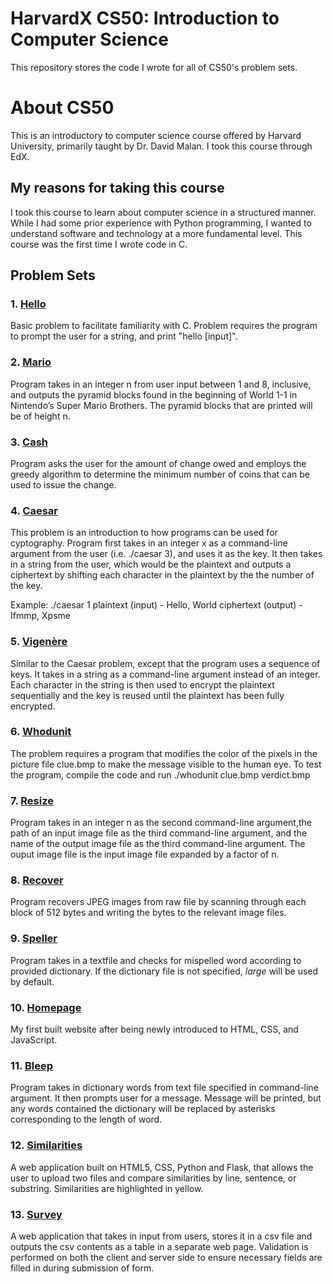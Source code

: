 # HarvardX CS50: Introduction to Computer Science
This repository stores the code I wrote for all of CS50's problem sets.

# About CS50
This is an introductory to computer science course offered by Harvard University, primarily taught by Dr. David Malan. I took this course through EdX.

## My reasons for taking this course
I took this course to learn about computer science in a structured manner. While I had some prior experience with Python programming, I wanted to understand software and technology at a more fundamental level. This course was the first time I wrote code in C.

## Problem Sets

### 1. [Hello](https://github.com/KennethSee/HarvardX-CS50/blob/master/1_hello.c)
Basic problem to facilitate familiarity with C. Problem requires the program to prompt the user for a string, and print "hello [input]".

### 2. [Mario](https://github.com/KennethSee/HarvardX-CS50/blob/master/2_mario.c)
Program takes in an integer n from user input between 1 and 8, inclusive, and outputs the pyramid blocks found in the beginning of World 1-1 in Nintendo’s Super Mario Brothers. The pyramid blocks that are printed will be of height n.

### 3. [Cash](https://github.com/KennethSee/HarvardX-CS50/blob/master/3_cash.c)
Program asks the user for the amount of change owed and employs the greedy algorithm to determine the minimum number of coins that can be used to issue the change.

### 4. [Caesar](https://github.com/KennethSee/HarvardX-CS50/blob/master/4_caesar.c)
This problem is an introduction to how programs can be used for cyptography. Program first takes in an integer x as a command-line argument from the user (i.e. ./caesar 3), and uses it as the key. It then takes in a string from the user, which would be the plaintext and outputs a ciphertext by shifting each character in the plaintext by the the number of the key.

Example:
./caesar 1
plaintext (input) - Hello, World
ciphertext (output) - Ifmmp, Xpsme

### 5. [Vigenère](https://github.com/KennethSee/HarvardX-CS50/blob/master/5_vigenere.c)
Similar to the Caesar problem, except that the program uses a sequence of keys. It takes in a string as a command-line argument instead of an integer. Each character in the string is then used to encrypt the plaintext sequentially and the key is reused until the plaintext has been fully encrypted.

### 6. [Whodunit](https://github.com/KennethSee/HarvardX-CS50/tree/master/6_whodunit)
The problem requires a program that modifies the color of the pixels in the picture file clue.bmp to make the message visible to the human eye. To test the program, compile the code and run ./whodunit clue.bmp verdict.bmp

### 7. [Resize](https://github.com/KennethSee/HarvardX-CS50/tree/master/7_resize)
Program takes in an integer n as the second command-line argument,the path of an input image file as the third command-line argument, and the name of the output image file as the third command-line argument. The ouput image file is the input image file expanded by a factor of n.

### 8. [Recover](https://github.com/KennethSee/HarvardX-CS50/tree/master/8_recover)
Program recovers JPEG images from raw file by scanning through each block of 512 bytes and writing the bytes to the relevant image files.

### 9. [Speller](https://github.com/KennethSee/HarvardX-CS50/tree/master/9_speller)
Program takes in a textfile and checks for mispelled word according to provided dictionary. If the dictionary file is not specified, *large* will be used by default.

### 10. [Homepage](https://github.com/KennethSee/HarvardX-CS50/tree/master/10_homepage)
My first built website after being newly introduced to HTML, CSS, and JavaScript.

### 11. [Bleep](https://github.com/KennethSee/HarvardX-CS50/blob/master/11_bleep.py)
Program takes in dictionary words from text file specified in command-line argument. It then prompts user for a message. Message will be printed, but any words contained the dictionary will be replaced by asterisks corresponding to the length of word.

### 12. [Similarities](https://github.com/KennethSee/HarvardX-CS50/tree/master/12_similarities)
A web application built on HTML5, CSS, Python and Flask, that allows the user to upload two files and compare similarities by line, sentence, or substring. Similarities are highlighted in yellow.

### 13. [Survey](https://github.com/KennethSee/HarvardX-CS50/tree/master/13_survey)
A web application that takes in input from users, stores it in a csv file and outputs the csv contents as a table in a separate web page. Validation is performed on both the client and server side to ensure necessary fields are filled in during submission of form.
